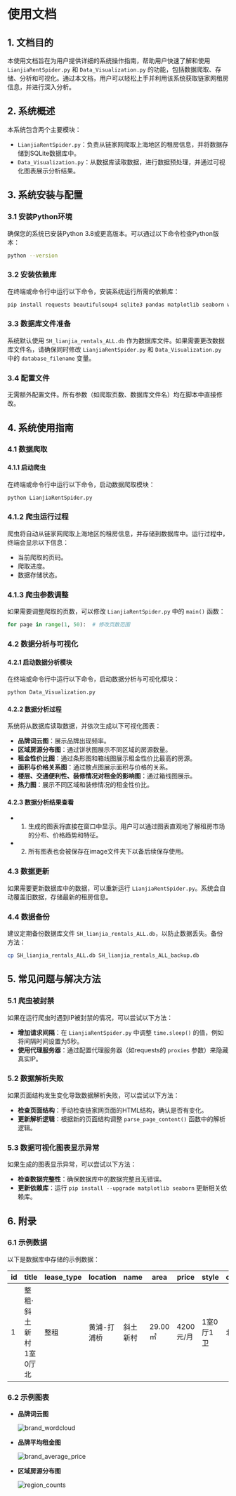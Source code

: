 # 使用文档

## 1. 文档目的
本使用文档旨在为用户提供详细的系统操作指南，帮助用户快速了解和使用 `LianjiaRentSpider.py` 和 `Data_Visualization.py` 的功能，包括数据爬取、存储、分析和可视化。通过本文档，用户可以轻松上手并利用该系统获取链家网租房信息，并进行深入分析。

## 2. 系统概述
本系统包含两个主要模块：
- `LianjiaRentSpider.py`：负责从链家网爬取上海地区的租房信息，并将数据存储到SQLite数据库中。
- `Data_Visualization.py`：从数据库读取数据，进行数据预处理，并通过可视化图表展示分析结果。

## 3. 系统安装与配置

### 3.1 安装Python环境
确保您的系统已安装Python 3.8或更高版本。可以通过以下命令检查Python版本：

```bash
python --version
```
### 3.2 安装依赖库
在终端或命令行中运行以下命令，安装系统运行所需的依赖库：

```bash
pip install requests beautifulsoup4 sqlite3 pandas matplotlib seaborn wordcloud
```
### 3.3 数据库文件准备
系统默认使用 `SH_lianjia_rentals_ALL.db` 作为数据库文件。如果需要更改数据库文件名，请确保同时修改 `LianjiaRentSpider.py` 和 `Data_Visualization.py` 中的 `database_filename` 变量。

### 3.4 配置文件
无需额外配置文件。所有参数（如爬取页数、数据库文件名）均在脚本中直接修改。
## 4. 系统使用指南

### 4.1 数据爬取

#### 4.1.1 启动爬虫
在终端或命令行中运行以下命令，启动数据爬取模块：

```bash
python LianjiaRentSpider.py
```
### 4.1.2 爬虫运行过程
爬虫将自动从链家网爬取上海地区的租房信息，并存储到数据库中。运行过程中，终端会显示以下信息：
- 当前爬取的页码。
- 爬取进度。
- 数据存储状态。

### 4.1.3 爬虫参数调整
如果需要调整爬取的页数，可以修改 `LianjiaRentSpider.py` 中的 `main()` 函数：

```python
for page in range(1, 50):  # 修改页数范围
```
### 4.2 数据分析与可视化

#### 4.2.1 启动数据分析模块
在终端或命令行中运行以下命令，启动数据分析与可视化模块：

```bash
python Data_Visualization.py
```
#### 4.2.2 数据分析过程
系统将从数据库读取数据，并依次生成以下可视化图表：
- **品牌词云图**：展示品牌出现频率。
- **区域房源分布图**：通过饼状图展示不同区域的房源数量。
- **租金性价比图**：通过条形图和箱线图展示租金性价比最高的房源。
- **面积与价格关系图**：通过散点图展示面积与价格的关系。
- **楼层、交通便利性、装修情况对租金的影响图**：通过箱线图展示。
- **热力图**：展示不同区域和装修情况的租金性价比。

#### 4.2.3 数据分析结果查看
- 1. 生成的图表将直接在窗口中显示。用户可以通过图表直观地了解租房市场的分布、价格趋势和特征。
- 2. 所有图表也会被保存在image文件夹下以备后续保存使用。

### 4.3 数据更新
如果需要更新数据库中的数据，可以重新运行 `LianjiaRentSpider.py`。系统会自动覆盖旧数据，存储最新的租房信息。

### 4.4 数据备份
建议定期备份数据库文件 `SH_lianjia_rentals_ALL.db`，以防止数据丢失。备份方法：

```bash
cp SH_lianjia_rentals_ALL.db SH_lianjia_rentals_ALL_backup.db
```
## 5. 常见问题与解决方法

### 5.1 爬虫被封禁
如果在运行爬虫时遇到IP被封禁的情况，可以尝试以下方法：
- **增加请求间隔**：在 `LianjiaRentSpider.py` 中调整 `time.sleep()` 的值，例如将间隔时间设置为5秒。
- **使用代理服务器**：通过配置代理服务器（如requests的 `proxies` 参数）来隐藏真实IP。

### 5.2 数据解析失败
如果页面结构发生变化导致数据解析失败，可以尝试以下方法：
- **检查页面结构**：手动检查链家网页面的HTML结构，确认是否有变化。
- **更新解析逻辑**：根据新的页面结构调整 `parse_page_content()` 函数中的解析逻辑。

### 5.3 数据可视化图表显示异常
如果生成的图表显示异常，可以尝试以下方法：
- **检查数据完整性**：确保数据库中的数据完整且无错误。
- **更新依赖库**：运行 `pip install --upgrade matplotlib seaborn` 更新相关依赖库。

## 6. 附录

### 6.1 示例数据
以下是数据库中存储的示例数据：

| id | title         | lease_type | location               | name | area | price    | style | orientation | floor       | decoration | transportation | pay_type | first_rent | brand     | link |
|----|---------------|------------|------------------------|------|------|----------|-------|-------------|-------------|------------|----------------|----------|------------|-----------|------|
| 1  | 整租·斜土新村 1室0厅 北  | 整租 | 黄浦-打浦桥 | 斜土新村	| 29.00㎡ | 4200元/月 | 1室0厅1卫  | 北    | 低楼层(6层) | 精装     | 未知     | 押一付一        | 首次出租 | 贝壳优选  | [链接](https://sh.lianjia.com/zufang/SH2002652269983563776.html)      |


### 6.2 示例图表
- **品牌词云图**
  
  ![brand_wordcloud](https://github.com/user-attachments/assets/66162cd9-1c1d-457a-a67e-40a6596ff7c7)


- **品牌平均租金图**
  
  ![brand_average_price](https://github.com/user-attachments/assets/a8273d3b-8969-49f0-be9e-fe928b641355)



- **区域房源分布图**
  
  ![region_counts](https://github.com/user-attachments/assets/30c2ebd0-f67a-4637-8a35-93d9796eca0a)




